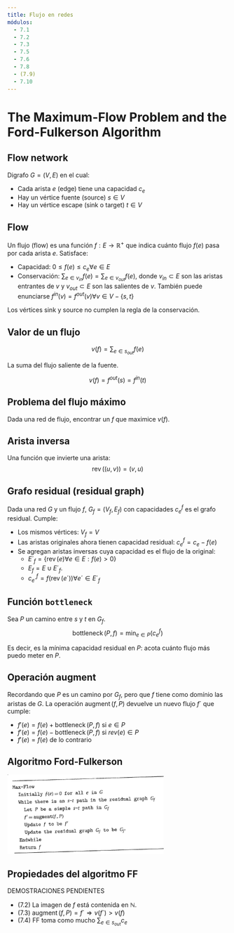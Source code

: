 ```yaml
---
title: Flujo en redes
módulos:
  - 7.1
  - 7.2
  - 7.3
  - 7.5
  - 7.6
  - 7.8
  - (7.9)
  - 7.10
---
```

# The Maximum-Flow Problem and the Ford-Fulkerson Algorithm

## Flow network
Digrafo $G=(V,E)$ en el cual:
- Cada arista $e$ (edge) tiene una capacidad $c_e$
- Hay un vértice fuente (source) $s \in V$
- Hay un vértice escape (sink o target) $t \in V$

## Flow
Un flujo (flow) es una función $f:E \to \mathbb{R}^+$ que indica cuánto flujo $f(e)$ pasa por cada arista $e$. Satisface:
- Capacidad: $0\leq f(e)\leq c_e \forall e\in E$
- Conservación: $\sum_{e\in v_{in}} f(e) = \sum_{e\in v_{out}} f(e)$, donde $v_{in} \subset E$ son las aristas entrantes de $v$ y $v_{out}\subset E$ son las salientes de $v$. También puede enunciarse $f^{in}(v)=f^{out}(v) \forall v\in V-\{s,t\}$

Los vértices sink y source no cumplen la regla de la conservación.

## Valor de un flujo

$$v(f)=\sum_{e\in s_{out}} f(e)$$

La suma del flujo saliente de la fuente.

$$v(f)=f^{out}(s)=f^{in}(t)$$

## Problema del flujo máximo

Dada una red de flujo, encontrar un $f$ que maximice $v(f)$.
## Arista inversa
Una función que invierte una arista:
$$\operatorname{rev}((u,v))=(v,u)$$

## Grafo residual (residual graph)

Dada una red $G$ y un flujo $f$, $G_f=(V_f,E_f)$ con capacidades $c^f_e$ es el grafo residual. Cumple:
- Los mismos vértices: $V_f=V$
- Las aristas originales ahora tienen capacidad residual: $c^f_e=c_e-f(e)$
- Se agregan aristas inversas cuya capacidad es el flujo de la original:
  - $E´_f=\{\operatorname{rev}(e)\forall e\in E:f(e)>0\}$
  - $E_f=E \cup E´_f$. 
  - $c_{e´}^{f}=f(\operatorname{rev}(e´)) \forall e´\in E´_f$


## Función `bottleneck`
Sea $P$ un camino entre $s$ y $t$ en $G_f$.
$$
\operatorname{bottleneck}(P,f)=\min_{e\in P} (c_e^f)
$$

Es decir, es la mínima capacidad residual en $P$: acota cuánto flujo más puedo meter en $P$.

## Operación $\operatorname{augment}$
Recordando que $P$ es un camino por $G_f$, pero que $f$ tiene como domínio las aristas de $G$. La operación $\operatorname{augment}(f,P)$ devuelve un nuevo flujo $f´$ que cumple:
- $f'(e)=f(e)+\operatorname{bottleneck}(P,f)$ si $e\in P$
- $f'(e)=f(e)-\operatorname{bottleneck}(P,f)$ si $rev(e)\in P$
- $f'(e)=f(e)$ de lo contrario

## Algoritmo Ford-Fulkerson

![](res/img/5.ford.fulkerson.algoritmo.png)

## Propiedades del algoritmo FF
DEMOSTRACIONES PENDIENTES

- (7.2) La imagen de $f$ está contenida en $\mathbb{N}$.
- (7.3) $\operatorname{augment}(f,P)=f´ \Rightarrow v(f´)>v(f)$
- (7.4) FF toma como mucho $\sum_{e\in s_{out}}c_e$

